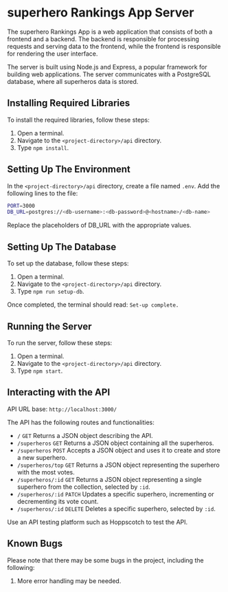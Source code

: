 # superhero Rankings App Server
The superhero Rankings App is a web application that consists of both a frontend and a backend. The backend is responsible for processing requests and serving data to the frontend, while the frontend is responsible for rendering the user interface.

The server is built using Node.js and Express, a popular framework for building web applications. The server communicates with a PostgreSQL database, where all superheros data is stored.

## Installing Required Libraries
To install the required libraries, follow these steps:

1. Open a terminal.
2. Navigate to the `<project-directory>/api` directory.
3. Type `npm install`.

## Setting Up The Environment
In the `<project-directory>/api` directory, create a file named `.env`.
Add the following lines to the file:
```bash
PORT=3000
DB_URL=postgres://<db-username>:<db-password>@<hostname>/<db-name>
```
Replace the placeholders of DB_URL with the appropriate values.

## Setting Up The Database
To set up the database, follow these steps:
1. Open a terminal.
2. Navigate to the `<project-directory>/api` directory.
3. Type `npm run setup-db`.

Once completed, the terminal should read: `Set-up complete.`

## Running the Server
To run the server, follow these steps:

1. Open a terminal.
2. Navigate to the `<project-directory>/api` directory.
3. Type `npm start`.

## Interacting with the API
API URL base: `http://localhost:3000/`

The API has the following routes and functionalities:
- `/`	`GET`	Returns a JSON object describing the API.
- `/superheros`	`GET`	Returns a JSON object containing all the superheros.
- `/superheros`	`POST`	Accepts a JSON object and uses it to create and store a new superhero.
- `/superheros/top`	`GET`	Returns a JSON object representing the superhero with the most votes.
- `/superheros/:id`	`GET`	Returns a JSON object representing a single superhero from the collection, selected by `:id`.
- `/superheros/:id`	`PATCH`	Updates a specific superhero, incrementing or decrementing its vote count.
- `/superheros/:id`	`DELETE`	Deletes a specific superhero, selected by `:id`.

Use an API testing platform such as Hoppscotch to test the API.

## Known Bugs
Please note that there may be some bugs in the project, including the following:

1. More error handling may be needed.